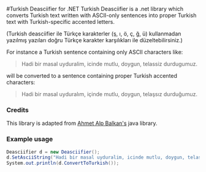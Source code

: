 #Turkish Deasciifier for .NET
Turkish Deasciifier is a .net library which converts Turkish text written with ASCII-only sentences into proper Turkish text with Turkish-specific accented letters.

(Turkish deasciifier ile Türkçe karakterler (ş, ı, ö, ç, ğ, ü) kullanmadan yazılmış yazıları doğru Türkçe karakter karşılıkları ile düzeltebilirsiniz.)

For instance a Turkish sentence containing only ASCII characters like:

>  Hadi bir masal uyduralim, icinde mutlu, doygun, telassiz durdugumuz.

will be converted to a sentence containing proper Turkish accented characters:

> Hadi bir masal uyduralım, içinde mutlu, doygun, telaşsız durduğumuz.

### Credits

This library is adapted from [Ahmet Alp Balkan's](https://github.com/ahmetalpbalkan/turkish-deasciifier-java) java library.


### Example usage

```csharp
Deasciifier d = new Deasciifier();
d.SetAsciiString("Hadi bir masal uyduralim, icinde mutlu, doygun, telassiz durdugumuz.");
System.out.println(d.ConvertToTurkish());
```
